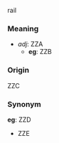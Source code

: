 rail
### Meaning
+ _adj_: ZZA
    + __eg__: ZZB

### Origin

ZZC

### Synonym

__eg__: ZZD

+ ZZE


